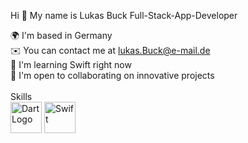 Hi 👋 My name is Lukas Buck
Full-Stack-App-Developer

🌍 I'm based in Germany<br>
✉️ You can contact me at lukas.Buck@e-mail.de <br>
🧠 I'm learning Swift right now<br>
🤝 I'm open to collaborating on innovative projects<br>
<br>
Skills
<br>
<a href="https://dart.dev/"><img alt="DartLogo" src="https://upload.wikimedia.org/wikipedia/commons/thumb/c/c6/Dart_logo.png/600px-Dart_logo.png?20220718193800" width="50" 
     height="50" ><a>
<a href="https://flutter.dev/"><img alt="Swift" src="https://banner2.cleanpng.com/20180619/wfr/kisspng-swift-apple-logo-objective-c-5b28a6c3713139.5003729715293907874637.jpg" width="50" 
     height="50" ><a>

